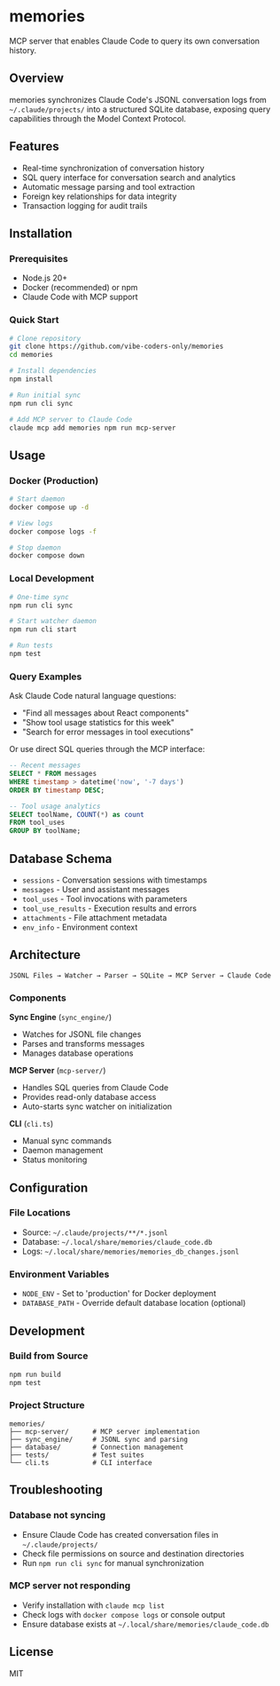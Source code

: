 # memories

MCP server that enables Claude Code to query its own conversation history.

## Overview

memories synchronizes Claude Code's JSONL conversation logs from `~/.claude/projects/` into a structured SQLite database, exposing query capabilities through the Model Context Protocol.

## Features

- Real-time synchronization of conversation history
- SQL query interface for conversation search and analytics
- Automatic message parsing and tool extraction
- Foreign key relationships for data integrity
- Transaction logging for audit trails

## Installation

### Prerequisites

- Node.js 20+
- Docker (recommended) or npm
- Claude Code with MCP support

### Quick Start

```bash
# Clone repository
git clone https://github.com/vibe-coders-only/memories
cd memories

# Install dependencies
npm install

# Run initial sync
npm run cli sync

# Add MCP server to Claude Code
claude mcp add memories npm run mcp-server
```

## Usage

### Docker (Production)

```bash
# Start daemon
docker compose up -d

# View logs
docker compose logs -f

# Stop daemon
docker compose down
```

### Local Development

```bash
# One-time sync
npm run cli sync

# Start watcher daemon
npm run cli start

# Run tests
npm test
```

### Query Examples

Ask Claude Code natural language questions:
- "Find all messages about React components"
- "Show tool usage statistics for this week"
- "Search for error messages in tool executions"

Or use direct SQL queries through the MCP interface:

```sql
-- Recent messages
SELECT * FROM messages 
WHERE timestamp > datetime('now', '-7 days')
ORDER BY timestamp DESC;

-- Tool usage analytics
SELECT toolName, COUNT(*) as count
FROM tool_uses
GROUP BY toolName;
```

## Database Schema

- `sessions` - Conversation sessions with timestamps
- `messages` - User and assistant messages
- `tool_uses` - Tool invocations with parameters
- `tool_use_results` - Execution results and errors
- `attachments` - File attachment metadata
- `env_info` - Environment context

## Architecture

```
JSONL Files → Watcher → Parser → SQLite → MCP Server → Claude Code
```

### Components

**Sync Engine** (`sync_engine/`)
- Watches for JSONL file changes
- Parses and transforms messages
- Manages database operations

**MCP Server** (`mcp-server/`)
- Handles SQL queries from Claude Code
- Provides read-only database access
- Auto-starts sync watcher on initialization

**CLI** (`cli.ts`)
- Manual sync commands
- Daemon management
- Status monitoring

## Configuration

### File Locations

- Source: `~/.claude/projects/**/*.jsonl`
- Database: `~/.local/share/memories/claude_code.db`
- Logs: `~/.local/share/memories/memories_db_changes.jsonl`

### Environment Variables

- `NODE_ENV` - Set to 'production' for Docker deployment
- `DATABASE_PATH` - Override default database location (optional)

## Development

### Build from Source

```bash
npm run build
npm test
```

### Project Structure

```
memories/
├── mcp-server/      # MCP server implementation
├── sync_engine/     # JSONL sync and parsing
├── database/        # Connection management
├── tests/           # Test suites
└── cli.ts           # CLI interface
```

## Troubleshooting

### Database not syncing
- Ensure Claude Code has created conversation files in `~/.claude/projects/`
- Check file permissions on source and destination directories
- Run `npm run cli sync` for manual synchronization

### MCP server not responding
- Verify installation with `claude mcp list`
- Check logs with `docker compose logs` or console output
- Ensure database exists at `~/.local/share/memories/claude_code.db`

## License

MIT
